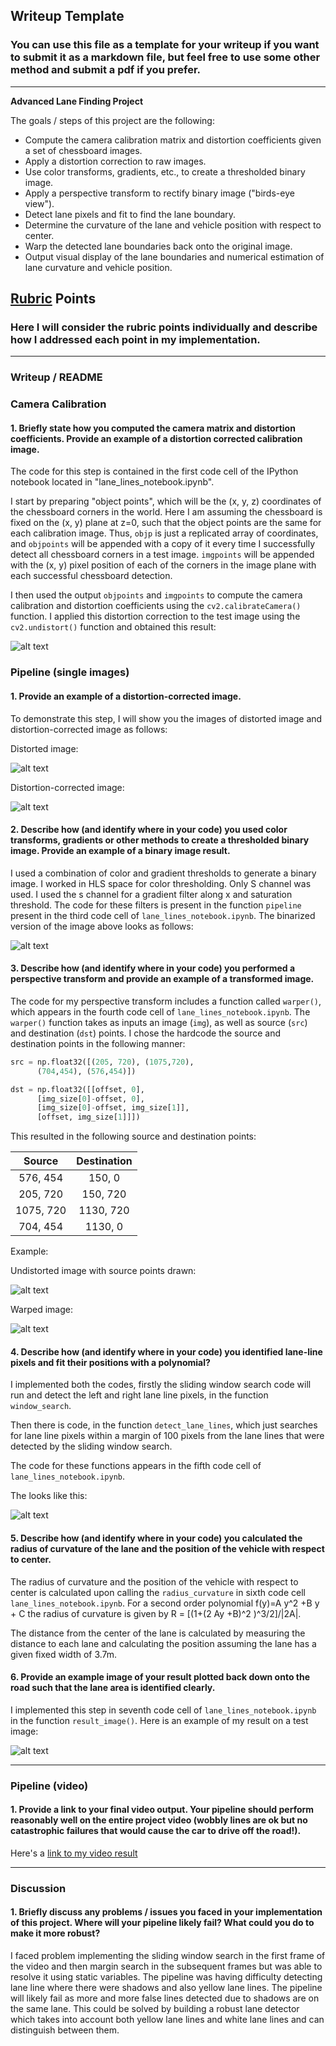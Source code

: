  ## Writeup Template

### You can use this file as a template for your writeup if you want to submit it as a markdown file, but feel free to use some other method and submit a pdf if you prefer.

---

**Advanced Lane Finding Project**

The goals / steps of this project are the following:

* Compute the camera calibration matrix and distortion coefficients given a set of chessboard images.
* Apply a distortion correction to raw images.
* Use color transforms, gradients, etc., to create a thresholded binary image.
* Apply a perspective transform to rectify binary image ("birds-eye view").
* Detect lane pixels and fit to find the lane boundary.
* Determine the curvature of the lane and vehicle position with respect to center.
* Warp the detected lane boundaries back onto the original image.
* Output visual display of the lane boundaries and numerical estimation of lane curvature and vehicle position.

[//]: # (Image References)

[image1]: ./examples/undistort_output.png "Undistorted"
[image2]: ./test_images/test5.jpg
[image7]: ./test_images/undistorted.jpg
[image8]: ./test_images/binary.jpg
[image9]: ./test_images/src.jpg
[image10]: ./test_images/dst.png
[image3]: ./examples/binary_combo_example.jpg "Binary Example"
[image4]: ./examples/warped_straight_lines.jpg "Warp Example"
[image5]: ./test_images/detected.png "Fit Visual"
[image6]: ./test_images/result.jpg "Output"
[video1]: ./project_video.mp4 "Video"

## [Rubric](https://review.udacity.com/#!/rubrics/571/view) Points

### Here I will consider the rubric points individually and describe how I addressed each point in my implementation.  

---

### Writeup / README

### Camera Calibration

#### 1. Briefly state how you computed the camera matrix and distortion coefficients. Provide an example of a distortion corrected calibration image.

The code for this step is contained in the first code cell of the IPython notebook located in "lane_lines_notebook.ipynb".  

I start by preparing "object points", which will be the (x, y, z) coordinates of the chessboard corners in the world. Here I am assuming the chessboard is fixed on the (x, y) plane at z=0, such that the object points are the same for each calibration image.  Thus, `objp` is just a replicated array of coordinates, and `objpoints` will be appended with a copy of it every time I successfully detect all chessboard corners in a test image.  `imgpoints` will be appended with the (x, y) pixel position of each of the corners in the image plane with each successful chessboard detection.  

I then used the output `objpoints` and `imgpoints` to compute the camera calibration and distortion coefficients using the `cv2.calibrateCamera()` function.  I applied this distortion correction to the test image using the `cv2.undistort()` function and obtained this result:

![alt text][image1]

### Pipeline (single images)

#### 1. Provide an example of a distortion-corrected image.

To demonstrate this step, I will show you the images of distorted image and distortion-corrected image as follows:

Distorted image:

![alt text][image2]

Distortion-corrected image:

![alt text][image7]

#### 2. Describe how (and identify where in your code) you used color transforms, gradients or other methods to create a thresholded binary image.  Provide an example of a binary image result.

I used a combination of color and gradient thresholds to generate a binary image. I worked in HLS space for color thresholding. Only S channel was used. I used the s channel for a gradient filter along x and saturation threshold. The code for these filters is present in the function `pipeline` present in the third code cell of `lane_lines_notebook.ipynb`. The binarized version of the image above looks as follows:

![alt text][image8]

#### 3. Describe how (and identify where in your code) you performed a perspective transform and provide an example of a transformed image.

The code for my perspective transform includes a function called `warper()`, which appears in the fourth code cell of `lane_lines_notebook.ipynb`.  The `warper()` function takes as inputs an image (`img`), as well as source (`src`) and destination (`dst`) points.  I chose the hardcode the source and destination points in the following manner:

```python
src = np.float32([(205, 720), (1075,720),
      (704,454), (576,454)])

dst = np.float32([[offset, 0],
      [img_size[0]-offset, 0],
      [img_size[0]-offset, img_size[1]],
      [offset, img_size[1]]])
```

This resulted in the following source and destination points:

| Source        | Destination   |
|:-------------:|:-------------:|
| 576, 454      | 150, 0        |
| 205, 720      | 150, 720      |
| 1075, 720     | 1130, 720      |
| 704, 454      | 1130, 0        |

Example:

Undistorted image with source points drawn:

![alt text][image9]

Warped image:

![alt text][image10]

#### 4. Describe how (and identify where in your code) you identified lane-line pixels and fit their positions with a polynomial?

I implemented both the codes, firstly the sliding window search code will run and detect the left and right lane line pixels, in the function `window_search`.

Then there is code, in the function `detect_lane_lines`, which just searches for lane line pixels within a margin of 100 pixels from the lane lines that were detected by the sliding window search.

The code for these functions appears in the fifth code cell of `lane_lines_notebook.ipynb`.

The looks like this:

![alt text][image5]

#### 5. Describe how (and identify where in your code) you calculated the radius of curvature of the lane and the position of the vehicle with respect to center.

The radius of curvature and the position of the vehicle with respect to center is calculated upon calling the `radius_curvature` in sixth code cell `lane_lines_notebook.ipynb`.
For a second order polynomial f(y)=A y^2 +B y + C the radius of curvature is given by R = [(1+(2 Ay +B)^2 )^3/2]/|2A|.

The distance from the center of the lane is calculated by measuring the distance to each lane and calculating the position assuming the lane has a given fixed width of 3.7m.

#### 6. Provide an example image of your result plotted back down onto the road such that the lane area is identified clearly.

I implemented this step in seventh code cell of `lane_lines_notebook.ipynb` in the function `result_image()`.  Here is an example of my result on a test image:

![alt text][image6]

---

### Pipeline (video)

#### 1. Provide a link to your final video output.  Your pipeline should perform reasonably well on the entire project video (wobbly lines are ok but no catastrophic failures that would cause the car to drive off the road!).

Here's a [link to my video result](./project_video_output.mp4)

---

### Discussion

#### 1. Briefly discuss any problems / issues you faced in your implementation of this project.  Where will your pipeline likely fail?  What could you do to make it more robust?

I faced problem implementing the sliding window search in the first frame of the video and then margin search in the subsequent frames but was able to resolve it using static variables. The pipeline was having difficulty detecting lane line where there were shadows and also yellow lane lines.  The pipeline will likely fail as more and more false lines detected due to shadows are on the same lane. This could be solved by building a robust lane detector which takes into account both yellow lane lines and white lane lines and can distinguish between them.
